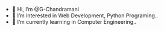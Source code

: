 - 👋 Hi, I’m @G-Chandramani
- 👀 I’m interested in Web Development, Python Programing..
- 🌱 I’m currently learning in Computer Engineering..


<!---
G-Chandramani/G-Chandramani is a ✨ special ✨ repository because its `README.md` (this file) appears on your GitHub profile.
You can click the Preview link to take a look at your changes.
--->
